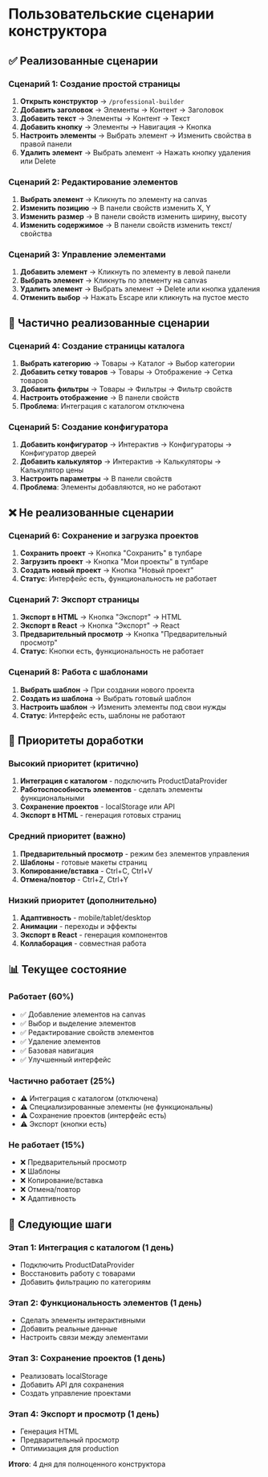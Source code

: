 # Пользовательские сценарии конструктора

## ✅ Реализованные сценарии

### Сценарий 1: Создание простой страницы
1. **Открыть конструктор** → `/professional-builder`
2. **Добавить заголовок** → Элементы → Контент → Заголовок
3. **Добавить текст** → Элементы → Контент → Текст
4. **Добавить кнопку** → Элементы → Навигация → Кнопка
5. **Настроить элементы** → Выбрать элемент → Изменить свойства в правой панели
6. **Удалить элемент** → Выбрать элемент → Нажать кнопку удаления или Delete

### Сценарий 2: Редактирование элементов
1. **Выбрать элемент** → Кликнуть по элементу на canvas
2. **Изменить позицию** → В панели свойств изменить X, Y
3. **Изменить размер** → В панели свойств изменить ширину, высоту
4. **Изменить содержимое** → В панели свойств изменить текст/свойства

### Сценарий 3: Управление элементами
1. **Добавить элемент** → Кликнуть по элементу в левой панели
2. **Выбрать элемент** → Кликнуть по элементу на canvas
3. **Удалить элемент** → Выбрать элемент → Delete или кнопка удаления
4. **Отменить выбор** → Нажать Escape или кликнуть на пустое место

## 🔄 Частично реализованные сценарии

### Сценарий 4: Создание страницы каталога
1. **Выбрать категорию** → Товары → Каталог → Выбор категории
2. **Добавить сетку товаров** → Товары → Отображение → Сетка товаров
3. **Добавить фильтры** → Товары → Фильтры → Фильтр свойств
4. **Настроить отображение** → В панели свойств
5. **Проблема**: Интеграция с каталогом отключена

### Сценарий 5: Создание конфигуратора
1. **Добавить конфигуратор** → Интерактив → Конфигураторы → Конфигуратор дверей
2. **Добавить калькулятор** → Интерактив → Калькуляторы → Калькулятор цены
3. **Настроить параметры** → В панели свойств
4. **Проблема**: Элементы добавляются, но не работают

## ❌ Не реализованные сценарии

### Сценарий 6: Сохранение и загрузка проектов
1. **Сохранить проект** → Кнопка "Сохранить" в тулбаре
2. **Загрузить проект** → Кнопка "Мои проекты" в тулбаре
3. **Создать новый проект** → Кнопка "Новый проект"
4. **Статус**: Интерфейс есть, функциональность не работает

### Сценарий 7: Экспорт страницы
1. **Экспорт в HTML** → Кнопка "Экспорт" → HTML
2. **Экспорт в React** → Кнопка "Экспорт" → React
3. **Предварительный просмотр** → Кнопка "Предварительный просмотр"
4. **Статус**: Кнопки есть, функциональность не работает

### Сценарий 8: Работа с шаблонами
1. **Выбрать шаблон** → При создании нового проекта
2. **Создать из шаблона** → Выбрать готовый шаблон
3. **Настроить шаблон** → Изменить элементы под свои нужды
4. **Статус**: Интерфейс есть, шаблоны не работают

## 🎯 Приоритеты доработки

### Высокий приоритет (критично)
1. **Интеграция с каталогом** - подключить ProductDataProvider
2. **Работоспособность элементов** - сделать элементы функциональными
3. **Сохранение проектов** - localStorage или API
4. **Экспорт в HTML** - генерация готовых страниц

### Средний приоритет (важно)
1. **Предварительный просмотр** - режим без элементов управления
2. **Шаблоны** - готовые макеты страниц
3. **Копирование/вставка** - Ctrl+C, Ctrl+V
4. **Отмена/повтор** - Ctrl+Z, Ctrl+Y

### Низкий приоритет (дополнительно)
1. **Адаптивность** - mobile/tablet/desktop
2. **Анимации** - переходы и эффекты
3. **Экспорт в React** - генерация компонентов
4. **Коллаборация** - совместная работа

## 📊 Текущее состояние

### Работает (60%)
- ✅ Добавление элементов на canvas
- ✅ Выбор и выделение элементов
- ✅ Редактирование свойств элементов
- ✅ Удаление элементов
- ✅ Базовая навигация
- ✅ Улучшенный интерфейс

### Частично работает (25%)
- ⚠️ Интеграция с каталогом (отключена)
- ⚠️ Специализированные элементы (не функциональны)
- ⚠️ Сохранение проектов (интерфейс есть)
- ⚠️ Экспорт (кнопки есть)

### Не работает (15%)
- ❌ Предварительный просмотр
- ❌ Шаблоны
- ❌ Копирование/вставка
- ❌ Отмена/повтор
- ❌ Адаптивность

## 🚀 Следующие шаги

### Этап 1: Интеграция с каталогом (1 день)
- Подключить ProductDataProvider
- Восстановить работу с товарами
- Добавить фильтрацию по категориям

### Этап 2: Функциональность элементов (1 день)
- Сделать элементы интерактивными
- Добавить реальные данные
- Настроить связи между элементами

### Этап 3: Сохранение проектов (1 день)
- Реализовать localStorage
- Добавить API для сохранения
- Создать управление проектами

### Этап 4: Экспорт и просмотр (1 день)
- Генерация HTML
- Предварительный просмотр
- Оптимизация для production

**Итого**: 4 дня для полноценного конструктора

